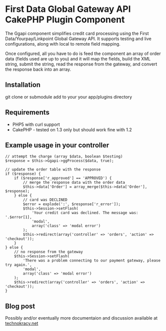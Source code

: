 First Data Global Gateway API CakePHP Plugin Component
======================================================

The Ggapi component simplifies credit card processing using the First Data/Yourpay/Linkpoint Global Gateway API. It supports testing and live configurations, along with local to remote field mapping.

Once configured, all you have to do is feed the component an array of order data (fields used are up to you) and it will map the fields, build the XML string, submit the string, read the response from the gateway, and convert the response back into an array.

Installation
------------

git clone or submodule add to your your app/plugins directory

Requirements
------------
* PHP5 with curl support
* CakePHP - tested on 1.3 only but should work fine with 1.2

Example usage in your controller
--------------------------------

    // attempt the charge (array $data, boolean $testing)
    $response = $this->Ggapi->ggProcess($data, true);

    // update the order table with the response
    if ($response) {
        if ($response['r_approved'] == 'APPROVED') {
            // merge the response data with the order data
            $this->data['Order'] = array_merge($this->data['Order'], $response);
        } else {
            // card was DECLINED
            $error = explode(':', $response['r_error']);
            $this->Session->setFlash(
                'Your credit card was declined. The message was: '.$error[1],
                'modal',
                array('class' => 'modal error')
            );
            $this->redirect(array('controller' => 'orders', 'action' => 'checkout'));
        }
    } else {
        // no response from the gateway
        $this->Session->setFlash(
            'There was a problem connecting to our payment gateway, please try again.',
            'modal',
            array('class' => 'modal error')
        );
        $this->redirect(array('controller' => 'orders', 'action' => 'checkout'));
    }

Blog post
---------

Possibly and/or eventually more documentaion and discussion available at
[technokracy.net](http://technokracy.net/2010/07/06/First_Data_Global_Gateway_API_CakePHP_Plugin/)
